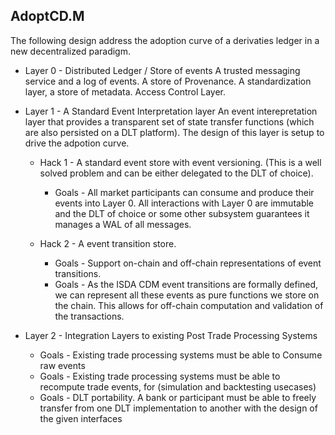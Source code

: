 ## AdoptCD.M
The following design address the adoption curve of a derivaties ledger in a new decentralized paradigm.

* Layer 0 - Distributed Ledger / Store of events
A trusted messaging service and a log of events. A store of Provenance.  A standardization layer, a store of metadata. Access Control Layer.

* Layer 1 - A Standard Event Interpretation layer
An event interepretation layer that provides a transparent set of state transfer functions (which are also persisted on a DLT platform).  The design of this layer is setup to drive the adpotion curve.

    * Hack 1 - A standard event store with event versioning. (This is a well solved problem and can be either delegated to the DLT of choice).
        * Goals - All market participants can consume and produce their events into Layer 0.  All interactions with Layer 0 are immutable and the DLT of choice or some other subsystem guarantees it manages a WAL of all messages.

    * Hack 2 - A event transition store. 
        * Goals - Support on-chain and off-chain representations of event transitions.
        * Goals - As the ISDA CDM event transitions are formally defined, we can represent all these events as pure functions we store on the chain. This allows for off-chain computation and validation of the transactions.


* Layer 2 - Integration Layers to existing Post Trade Processing Systems 

    * Goals - Existing trade processing systems must be able to Consume raw events
    * Goals - Existing trade processing systems must be able to recompute trade events, for (simulation and backtesting usecases)
    * Goals - DLT portability. A bank or participant must be able to freely transfer from one DLT implementation to another with the design of the given interfaces     

